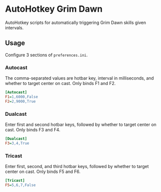 # AutoHotkey Grim Dawn

AutoHotkey scripts for automatically triggering Grim Dawn skills given
intervals.

## Usage

Configure 3 sections of `preferences.ini`.

### Autocast

The comma-separated values are hotbar key, interval in milliseconds, and whether
to target center on cast. Only binds F1 and F2.

```ini
[Autocast]
F1=1,6000,False
F2=2,9000,True
```

### Dualcast

Enter first and second hotbar keys, followed by whether to target center on
cast. Only binds F3 and F4.

```ini
[Dualcast]
F3=3,4,True
```

### Tricast

Enter first, second, and third hotbar keys, followed by whether to target center
on cast. Only binds F5 and F6.

```ini
[Tricast]
F5=5,6,7,False
```
